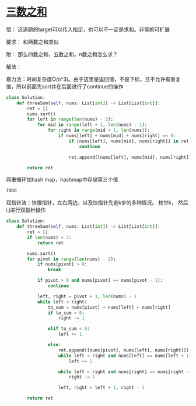 # [三数之和](https://leetcode-cn.com/problems/3sum/)

悟： 这道题的target可以传入指定，也可以不一定是求和。非常的可扩展

要求： 和两数之和类似

附： 那么四数之和，五数之和，n数之和怎么求？

解法：

暴力法：时间复杂度O(n^3)。由于这里是返回值，不是下标，且不允许有重复值，所以前面先sort并在后面进行了continue的操作
```python
class Solution:
    def threeSum(self, nums: List[int]) -> List[List[int]]:
        ret = []
        nums.sort()
        for left in range(len(nums) - 2):
            for mid in range(left + 1, len(nums) - 1):
                for right in range(mid + 1, len(nums)):
                    if nums[left] + nums[mid] + nums[right] == 0:
                        if [nums[left], nums[mid], nums[right]] in ret:
                            continue

                        ret.append([nums[left], nums[mid], nums[right]])

        return ret
```

两重循环加hash map，hashmap中存储第三个值
```python
TODO
```

双指针法：快慢指针，左右两边，以及快指针先走k步的多种情况。
枚举k， 然后i,j进行双指针操作
```python
class Solution:
    def threeSum(self, nums: List[int]) -> List[List[int]]:
        ret = []
        if len(nums) < 3:
            return ret

        nums.sort()
        for pivot in range(len(nums) - 2):
            if nums[pivot] > 0:
                break

            if pivot > 0 and nums[pivot] == nums[pivot - 1]:
                continue

            left, right = pivot + 1, len(nums) - 1
            while left < right:
                to_sum = nums[pivot] + nums[left] + nums[right]
                if to_sum > 0:
                    right -= 1

                elif to_sum < 0:
                    left += 1

                else:
                    ret.append([nums[pivot], nums[left], nums[right]])
                    while left < right and nums[left] == nums[left + 1]:
                        left += 1

                    while left < right and nums[right] == nums[right - 1]:
                        right -= 1

                    left, right = left + 1, right - 1

        return ret
```
